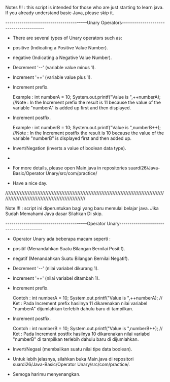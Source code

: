 Notes !!! : this script is intended for those who are just starting to learn java. If you already understand basic Java, please skip it.

----------------------------------------Unary Operators----------------------------------------

- There are several types of Unary operators such as:

- positive (Indicating a Positive Value Number).

- negative (Indicating a Negative Value Number).

- Decrement '--' (variable value minus 1).

- Increment '++' (variable value plus 1).

- Increment prefix.
  
    Example : int numberA = 10;
              System.out.printf("Value is ",++numberA);
              //Note : In the Increment prefix the result is 11 because the value of the variable "numberA" is added up first and then displayed. 

- Increment postfix. 

    Example : int numberB = 10;
              System.out.printf("Value is ",numberB++);
              //Note : In the Increment postfix the result is 10 because the value of the variable "numberB" is displayed first and then added up.
              
- Invert/Negation (inverts a value of boolean data type).
- 
- For more details, please open Main.java in repositories suardi26/Java-Basic/Operator Unary/src/com/practice/

- Have a nice day.

/////////////////////////////////////////////////////////////////////////////////////////////////////////////////////////////////////////////////////

Note !!! : script ini diperuntukan bagi yang baru memulai belajar java. Jika Sudah Memahami Java dasar Silahkan Di skip.

----------------------------------------Operator Unary----------------------------------------

- Operator Unary ada beberapa macam seperti :

- positif (Menandahkan Suatu Bilangan Bernilai Positif).

- negatif (Menandahkan Suatu Bilangan Bernilai Negatif).

- Decrement '--' (nilai variabel dikurang 1).

- Increment '++' (nilai variabel ditambah 1).

- Increment prefix.
  
    Contoh :  int numberA = 10;
              System.out.printf("Value is ",++numberA);
              // Ket : Pada Increment prefix hasilnya 11 dikarenakan nilai variabel "numberA" dijumlahkan terlebih dahulu baru di tampilkan.

- Increment postfix. 

    Contoh :  int numberB = 10;
              System.out.printf("Value is ",numberB++);
              // Ket : Pada Increment postfix hasilnya 10 dikarenakan nilai variabel "numberB" di tampilkan terlebih dahulu baru di dijumlahkan.
              
- Invert/Negasi (membalikan suatu nilai tipe data boolean).

- Untuk lebih jelasnya, silahkan buka Main.java di repositori suardi26/Java-Basic/Operator Unary/src/com/practice/.

- Semoga harimu menyenangkan.

